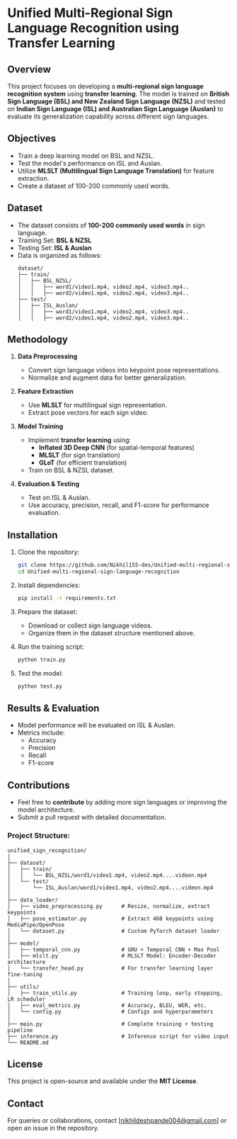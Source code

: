 # Unified Multi-Regional Sign Language Recognition using Transfer Learning

## Overview

This project focuses on developing a **multi-regional sign language recognition system** using **transfer learning**. The model is trained on **British Sign Language (BSL) and New Zealand Sign Language (NZSL)** and tested on **Indian Sign Language (ISL) and Australian Sign Language (Auslan)** to evaluate its generalization capability across different sign languages.

## Objectives

- Train a deep learning model on BSL and NZSL.
- Test the model's performance on ISL and Auslan.
- Utilize **MLSLT (Multilingual Sign Language Translation)** for feature extraction.
- Create a dataset of 100-200 commonly used words.

## Dataset

- The dataset consists of **100-200 commonly used words** in sign language.
- Training Set: **BSL & NZSL**
- Testing Set: **ISL & Auslan**
- Data is organized as follows:
  ```
  dataset/
  ├── train/
  │   ├── BSL_NZSL/
  │   │   ├── word1/video1.mp4, video2.mp4, video3.mp4..
  │   │   ├── word2/video1.mp4, video2.mp4, video3.mp4..
  ├── test/
  │   ├── ISL_Auslan/
  │   │   ├── word1/video1.mp4, video2.mp4, video3.mp4..
  │   │   ├── word2/video1.mp4, video2.mp4, video3.mp4..
  ```

## Methodology

1. **Data Preprocessing**

   - Convert sign language videos into keypoint pose representations.
   - Normalize and augment data for better generalization.

2. **Feature Extraction**

   - Use **MLSLT** for multilingual sign representation.
   - Extract pose vectors for each sign video.

3. **Model Training**

   - Implement **transfer learning** using:
     - **Inflated 3D Deep CNN** (for spatial-temporal features)
     - **MLSLT** (for sign translation)
     - **GLoT** (for efficient translation)
   - Train on BSL & NZSL dataset.

4. **Evaluation & Testing**

   - Test on ISL & Auslan.
   - Use accuracy, precision, recall, and F1-score for performance evaluation.

## Installation

1. Clone the repository:

   ```bash
   git clone https://github.com/Nikhil155-des/Unified-multi-regional-sign-language-recognition.git
   cd Unified-multi-regional-sign-language-recognition
   ```

2. Install dependencies:

   ```bash
   pip install -r requirements.txt
   ```

3. Prepare the dataset:

   - Download or collect sign language videos.
   - Organize them in the dataset structure mentioned above.

4. Run the training script:

   ```bash
   python train.py
   ```

5. Test the model:

   ```bash
   python test.py
   ```

## Results & Evaluation

- Model performance will be evaluated on ISL & Auslan.
- Metrics include:
  - Accuracy
  - Precision
  - Recall
  - F1-score

## Contributions

- Feel free to **contribute** by adding more sign languages or improving the model architecture.
- Submit a pull request with detailed documentation.

### Project Structure:
```
unified_sign_recognition/
│
├── dataset/
│   ├── train/
│   │   └── BSL_NZSL/word1/video1.mp4, video2.mp4....videon.mp4
│   └── test/
│       └── ISL_Auslan/word1/video1.mp4, video2.mp4....videon.mp4
│
├── data_loader/
│   ├── video_preprocessing.py      # Resize, normalize, extract keypoints
│   ├── pose_estimator.py           # Extract 468 keypoints using MediaPipe/OpenPose
│   └── dataset.py                  # Custom PyTorch dataset loader
│
├── model/
│   ├── temporal_cnn.py             # GRU + Temporal CNN + Max Pool
│   ├── mlslt.py                    # MLSLT Model: Encoder-Decoder architecture
│   └── transfer_head.py            # For transfer learning layer fine-tuning
│
├── utils/
│   ├── train_utils.py              # Training loop, early stopping, LR scheduler
│   ├── eval_metrics.py             # Accuracy, BLEU, WER, etc.
│   └── config.py                   # Configs and hyperparameters
│
├── main.py                         # Complete training + testing pipeline
├── inference.py                    # Inference script for video input
└── README.md

```
## License

This project is open-source and available under the **MIT License**.

## Contact

For queries or collaborations, contact [nikhildeshpande004@gmail.com] or open an issue in the repository.

